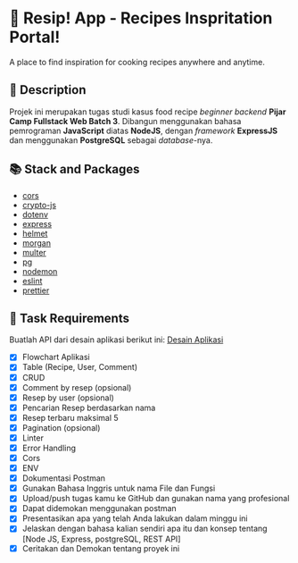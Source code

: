 # 🍳 Resip! App - Recipes Inspritation Portal!

A place to find inspiration for cooking recipes anywhere and anytime.

## 📝 Description

Projek ini merupakan tugas studi kasus food recipe _beginner backend_ **Pijar Camp Fullstack Web Batch 3**. Dibangun menggunakan bahasa pemrograman **JavaScript** diatas **NodeJS**, dengan _framework_ **ExpressJS** dan menggunakan **PostgreSQL** sebagai _database_-nya.

## 📚 Stack and Packages

- [cors](https://github.com/expressjs/cors)
- [crypto-js](https://github.com/brix/crypto-js)
- [dotenv](https://github.com/motdotla/dotenv)
- [express](https://github.com/expressjs/express)
- [helmet](https://github.com/helmetjs/helmet)
- [morgan](https://github.com/expressjs/morgan)
- [multer](https://github.com/expressjs/multer)
- [pg](https://github.com/brianc/node-postgres)
- [nodemon](https://github.com/remy/nodemon)
- [eslint](https://github.com/eslint/eslint)
- [prettier](https://github.com/prettier/prettier)

## 🎯 Task Requirements

Buatlah API dari desain aplikasi berikut ini:
[Desain Aplikasi](https://www.figma.com/file/SUbBTYCq1e4ngRt20lSdqr/Food-Recipe?node-id=47%3A1273)

- [x] Flowchart Aplikasi
- [x] Table (Recipe, User, Comment)
- [x] CRUD
- [x] Comment by resep (opsional)
- [x] Resep by user (opsional)
- [x] Pencarian Resep berdasarkan nama
- [x] Resep terbaru maksimal 5
- [x] Pagination (opsional)
- [x] Linter
- [x] Error Handling
- [x] Cors
- [x] ENV
- [x] Dokumentasi Postman
- [x] Gunakan Bahasa Inggris untuk nama File dan Fungsi
- [x] Upload/push tugas kamu ke GitHub dan gunakan nama yang profesional
- [x] Dapat didemokan menggunakan postman
- [x] Presentasikan apa yang telah Anda lakukan dalam minggu ini
- [x] Jelaskan dengan bahasa kalian sendiri apa itu dan konsep tentang [Node JS, Express, postgreSQL, REST API]
- [x] Ceritakan dan Demokan tentang proyek ini
